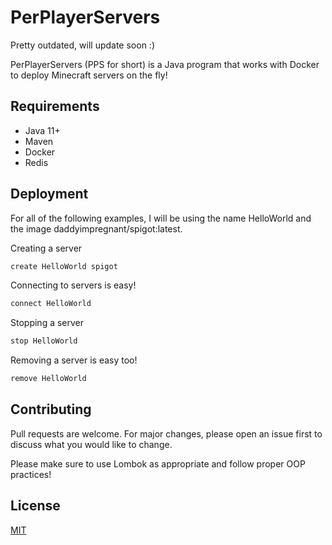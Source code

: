 
# PerPlayerServers
Pretty outdated, will update soon :)

PerPlayerServers (PPS for short) is a Java program that works with Docker to deploy Minecraft servers on the fly!

## Requirements

* Java 11+
* Maven
* Docker
* Redis
## Deployment

For all of the following examples, I will be using the name HelloWorld and the image daddyimpregnant/spigot:latest.

Creating a server
```bash
create HelloWorld spigot
```

Connecting to servers is easy!
```bash
connect HelloWorld
```

Stopping a server
```bash
stop HelloWorld
```

Removing a server is easy too!
```bash
remove HelloWorld
```

## Contributing

Pull requests are welcome. For major changes, please open an issue first to discuss what you would like to change.

Please make sure to use Lombok as appropriate and follow proper OOP practices!

## License

[MIT](https://github.com/DaddyImPregnant/PerPlayerServers/blob/master/LICENSE)
